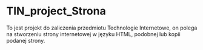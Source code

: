 # TIN_project_Strona

To jest projekt do zaliczenia przedmiotu Technologie Internetowe, on polega na stworzeniu strony internetowej w języku HTML, podobnej lub kopii podanej strony.
